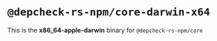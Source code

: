 # `@depcheck-rs-npm/core-darwin-x64`

This is the **x86_64-apple-darwin** binary for `@depcheck-rs-npm/core`
